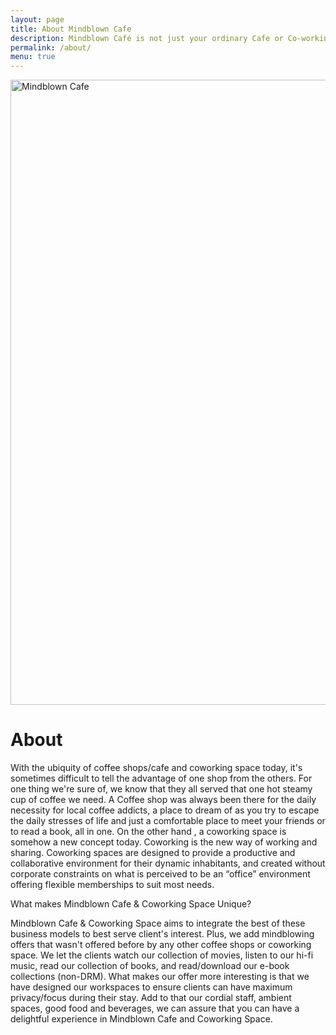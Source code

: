 ```yaml
---
layout: page
title: About Mindblown Cafe
description: Mindblown Café is not just your ordinary Cafe or Co-working Space
permalink: /about/
menu: true
---
```


<img class="img-rounded" src="/assets/img/Mindblown Cover Photo.png" alt="Mindblown Cafe " width="1000">

# About

With the ubiquity of coffee shops/cafe and coworking space today, it's sometimes difficult to tell the advantage of one shop from the others. For one thing we're sure of, we know that they all served that one hot steamy cup of coffee we need.
A Coffee shop was always been there for the daily necessity for local coffee addicts, a place to dream of as you try to escape the daily stresses of life and just a comfortable place to meet your friends or to read a book, all in one. On the other hand , a coworking space is somehow a new concept today. Coworking is the new way of working and sharing. Coworking spaces are designed to provide a productive and collaborative environment for their dynamic inhabitants, and created without corporate constraints on what is perceived to be an “office” environment offering flexible memberships to suit most needs.

What makes Mindblown Cafe & Coworking Space Unique?

Mindblown Cafe & Coworking Space aims to integrate the best of these business models to best serve client's interest. Plus, we add mindblowing offers that wasn't offered before by any other coffee shops or coworking space.  We let the clients watch our collection of movies, listen to our hi-fi music, read our collection of books, and read/download our e-book collections (non-DRM). What makes our offer more interesting is that we have designed our workspaces to ensure clients can have maximum privacy/focus during their stay. Add to that our cordial staff, ambient spaces, good food and beverages, we can assure that you can have a delightful experience in Mindblown Cafe and Coworking Space.
